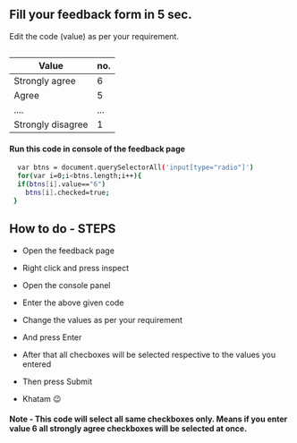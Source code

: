 ## Fill your feedback form in 5 sec.

Edit the code (value) as per your requirement.


 ##

| Value             | no.                                                                |
| ----------------- | ------------------------------------------------------------------ |
| Strongly agree | 6 |
| Agree| 5 |
| ....| ...|
|Strongly disagree | 1|




#### Run this code in console of the feedback page



```bash
  var btns = document.querySelectorAll('input[type="radio"]')
  for(var i=0;i<btns.length;i++){
  if(btns[i].value=="6")
    btns[i].checked=true;
 }

```

  
## How to do - STEPS

- Open the feedback page

- Right click and press inspect
- Open the console panel
- Enter the above given code
- Change the values as per your requirement
- And press Enter 
- After that all checboxes will be selected respective to the values you entered
- Then press Submit
- Khatam 😉


  
#### Note - This code will select all same checkboxes only. Means if you enter value 6 all strongly agree checkboxes will be selected at once.
